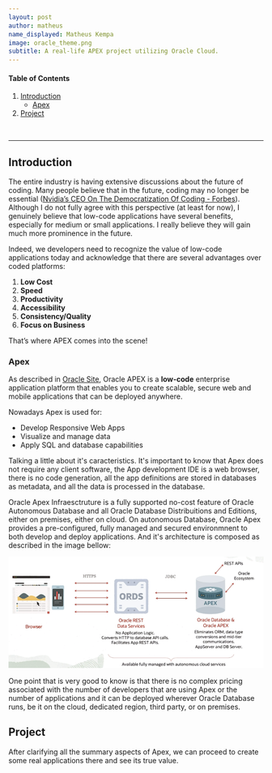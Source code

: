 ```yaml
---
layout: post
author: matheus
name_displayed: Matheus Kempa
image: oracle_theme.png
subtitle: A real-life APEX project utilizing Oracle Cloud.
---
```


#### Table of Contents

1. [Introduction](#introduction)
    - [Apex](#apex)
2. [Project](#project)


<br>

---

## Introduction


The entire industry is having extensive discussions about the future of coding. Many people believe that in the future, coding may no longer be essential ([Nvidia’s CEO On The Democratization Of Coding - Forbes](https://www.forbes.com/sites/timbajarin/2024/03/20/nvidias-ceo-on-the-democratization-of-coding/?sh=7bb77ad7a95a)). Although I do not fully agree with this perspective (at least for now), I genuinely believe that low-code applications have several benefits, especially for medium or small applications. I really believe they will gain much more prominence in the future.

Indeed, we developers need to recognize the value of low-code applications today and acknowledge that there are several advantages over coded platforms:

1. **Low Cost**
2. **Speed**
3. **Productivity**
4. **Accessibility**
5. **Consistency/Quality**
6. **Focus on Business**

That’s where APEX comes into the scene!

### Apex

As described in [Oracle Site](https://apex.oracle.com/pt-br/), Oracle APEX is a **low-code** enterprise application platform that enables you to create scalable, secure web and mobile applications that can be deployed anywhere.

Nowadays Apex is used for:

- Develop Responsive Web Apps
- Visualize and manage data
- Apply SQL and database capabilities

Talking a little about it's caracteristics. It's important to know that Apex does not require any client software, the App development IDE is a web browser, there is no code generation, all the app definitions are stored in databases as metadata, and all the data is processed in the database.

Oracle Apex Infraesctruture is a fully supported no-cost feature of Oracle Autonomous Database and all Oracle Database Distribuitions and Editions, either on premises, either on cloud. On autonomous Database, Oracle Apex provides a pre-configured, fully managed and secured environmnent to both develop and deploy applications. And it's architecture is composed as described in the image bellow:

<img class="img-fluid" src="/./assets/images/apex_architecture.png" alt="Resume" style="width:800px;"/>

One point that is very good to know is that there is no complex pricing associated with the number of developers that are using Apex or the number of applications and it can be deployed wherever Oracle Database runs, be it on the cloud, dedicated region, third party, or on premises.

## Project 

After clarifying all the summary aspects of Apex, we can proceed to create some real applications there and see its true value.